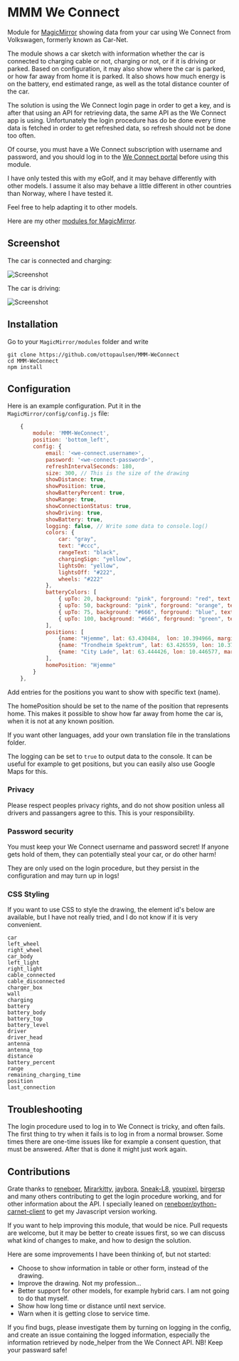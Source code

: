 # MMM We Connect

Module for [MagicMirror](https://github.com/MichMich/MagicMirror/) showing data from your car using We Connect from Volkswagen, formerly known as Car-Net.

The module shows a car sketch with information whether the car is connected to charging cable or not, charging or not, or if it is driving or parked. Based on configuration, it may also show where the car is parked, or how far away from home it is parked. It also shows how much energy is on the battery, end estimated range, as well as the total distance counter of the car.

The solution is using the We Connect login page in order to get a key, and is after that using an API for retrieving data, the same API as the We Connect app is using. Unfortunately the login procedure has do be done every time data is fetched in order to get refreshed data, so refresh should not be done too often.

Of course, you must have a We Connect subscription with username and password, and you should log in to the [We Connect portal](https://www.portal.volkswagen-we.com/portal) before using this module.

I have only tested this with my eGolf, and it may behave differently with other models. I assume it also may behave a little different in other countries than Norway, where I have tested it.

Feel free to help adapting it to other models.

Here are my other [modules for MagicMirror](https://github.com/ottopaulsen/magic).

## Screenshot

The car is connected and charging:

![Screenshot](doc/MMM-WeConnect-Screenshot-Charging.png)

The car is driving:

![Screenshot](doc/MMM-WeConnect-Screenshot-Driving.png)

## Installation

Go to your `MagicMirror/modules` folder and write

    git clone https://github.com/ottopaulsen/MMM-WeConnect
    cd MMM-WeConnect
    npm install

## Configuration

Here is an example configuration. Put it in the `MagicMirror/config/config.js` file:

```javascript
    {
        module: 'MMM-WeConnect',
        position: 'bottom_left',
        config: {
            email: '<we-connect.username>',
            password: '<we-connect-password>',
            refreshIntervalSeconds: 180,
            size: 300, // This is the size of the drawing
            showDistance: true,
            showPosition: true,
            showBatteryPercent: true,
            showRange: true,
            showConnectionStatus: true,
            showDriving: true,
            showBattery: true,
            logging: false, // Write some data to console.log()
            colors: {
                car: "gray",
                text: "#ccc",
                rangeText: "black",
                chargingSign: "yellow",
                lightsOn: "yellow",
                lightsOff: "#222",
                wheels: "#222"
            },
            batteryColors: [
                { upTo: 20, background: "pink", forground: "red", text: "yellow" },
                { upTo: 50, background: "pink", forground: "orange", text: "yellow" },
                { upTo: 75, background: "#666", forground: "blue", text: "yellow" },
                { upTo: 100, background: "#666", forground: "green", text: "yellow" }
            ],
            positions: [
                {name: "Hjemme", lat: 63.430484,  lon: 10.394966, marginMeters: 50},
                {name: "Trondheim Spektrum", lat: 63.426559, lon: 10.376309, marginMeters: 100},
                {name: "City Lade", lat: 63.444426, lon: 10.446577, marginMeters: 200}
            ],
            homePosition: "Hjemme"
        }
    },
```

Add entries for the positions you want to show with specific text (name).

The homePosition should be set to the name of the position that represents home. This makes it possible to show how far away from home the car is, when it is not at any known position.

If you want other languages, add your own translation file in the translations folder.

The logging can be set to `true` to output data to the console. It can be useful for example to get positions, but you can easily also use Google Maps for this.

### Privacy

Please respect peoples privacy rights, and do not show position unless all drivers and passangers agree to this. This is your responsibility.

### Password security

You must keep your We Connect username and password secret!
If anyone gets hold of them, they can potentially steal your car, or do other harm!

They are only used on the login procedure, but they persist in the configuration and may turn up in logs!

### CSS Styling

If you want to use CSS to style the drawing, the element id's below are available, but I have not really tried, and I do not know if it is very convenient.

```
car
left_wheel
right_wheel
car_body
left_light
right_light
cable_connected
cable_disconnected
charger_box
wall
charging
battery
battery_body
battery_top
battery_level
driver
driver_head
antenna
antenna_top
distance
battery_percent
range
remaining_charging_time
position
last_connection
```

## Troubleshooting

The login procedure used to log in to We Connect is tricky, and often fails. The first thing to try when it fails is to log in from a normal browser. Some times there are one-time issues like for example a consent question, that must be answered. After that is done it might just work again.

## Contributions

Grate thanks to [reneboer](https://github.com/reneboer), [Mirarkitty](https://github.com/Mirarkitty), [jaybora](https://github.com/jaybora), [Sneak-L8](https://github.com/Sneak-L8), [youpixel](https://github.com/youpixel), [birgersp](https://github.com/birgersp) and many others contributing to get the login procedure working, and for other information about the API. I specially leaned on [reneboer/python-carnet-client](https://github.com/reneboer/python-carnet-client) to get my Javascript version working.

If you want to help improving this module, that would be nice. Pull requests are welcome, but it may be better to create issues first, so we can discuss what kind of changes to make, and how to design the solution.

Here are some improvements I have been thinking of, but not started:

- Choose to show information in table or other form, instead of the drawing.
- Improve the drawing. Not my profession...
- Better support for other models, for example hybrid cars. I am not going to do that myself.
- Show how long time or distance until next service.
- Warn when it is getting close to service time.

If you find bugs, please investigate them by turning on logging in the config, and create an issue containing the logged information, especially the information retrieved by node_helper from the We Connect API. NB! Keep your passward safe!
